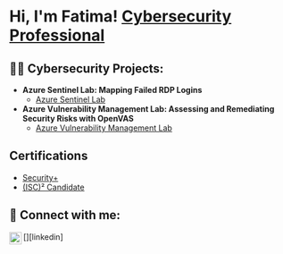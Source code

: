 <h1>Hi, I'm Fatima! <a href="https://www.linkedin.com/in/fatima-ghani/">Cybersecurity Professional</a>

<h2>👨‍💻 Cybersecurity Projects:</h2>

- <b>Azure Sentinel Lab: Mapping Failed RDP Logins</b>
  - [Azure Sentinel Lab](https://github.com/fatimaghani/AzureSentinelLab)
- <b>Azure Vulnerability Management Lab: Assessing and Remediating Security Risks with OpenVAS</b>
  - [Azure Vulnerability Management Lab](https://github.com/fatimaghani/VulnerabilityManagementLab)

<h2>Certifications</h2>

- [Security+](https://www.credly.com/badges/5e3a3020-6dfc-4ead-bc12-2ab5e184ecf8/public_url)
- [(ISC)² Candidate](https://www.credly.com/badges/43950ecd-1af7-4099-bc51-4c281e94d44f/public_url)


<h2> 🤳 Connect with me:</h2>

[<img align="left" alt="Fatima Ghani | LinkedIn" width="22px" src="https://www.linkedin.com/in/fatima-ghani/" />][linkedin]


<!--
**joshmadakor1/joshmadakor1** is a ✨ _special_ ✨ repository because its `README.md` (this file) appears on your GitHub profile.

Here are some ideas to get you started:

- 🔭 I’m currently working on ...
- 🌱 I’m currently learning ...
- 👯 I’m looking to collaborate on ...
- 🤔 I’m looking for help with ...
- 💬 Ask me about ...
- 📫 How to reach me: ...
- 😄 Pronouns: ...
- ⚡ Fun fact: ...
-->
